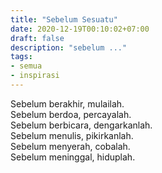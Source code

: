 ```yaml
---
title: "Sebelum Sesuatu"
date: 2020-12-19T00:10:02+07:00
draft: false
description: "sebelum ..."
tags: 
- semua
- inspirasi
---
```


Sebelum berakhir, mulailah.  
Sebelum berdoa, percayalah.  
Sebelum berbicara, dengarkanlah.  
Sebelum menulis, pikirkanlah.  
Sebelum menyerah, cobalah.  
Sebelum meninggal, hiduplah.

